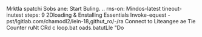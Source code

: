 Mrktla spatchi
Sobs
ane: Start Buling. ..
rns-on: Mindos-latest
tineout-inutest
steps:
9
2Dloading & Enstalling Essentials
Invoke-equest -pst/lgitlab.com/chamodl2/lein-18,githut_ro/-/ra
Connect to Liteangee
ae Tie Counter
ruNt CRd c loop.bat
oads.batutLle "Do

